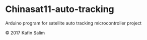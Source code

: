 # Chinasat11-auto-tracking
Arduino program for satellite auto tracking microcontroller project

© 2017 Kafin Salim
